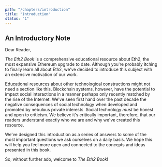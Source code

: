 ```yaml
---
path: "/chapters/introduction"
title: "Introduction"
status: "1"
---
```


## An Introductory Note
Dear Reader,

*The Eth2 Book* is a comprehensive educational resource about Eth2, the most expansive Ethereum upgrade to date.
Although you're probably itching to finally learn all about Eth2, we've decided to introduce this subject with an extensive motivation of our work.

Educational resources about other technological constructions might not need a section like this.
Blockchain systems, however, have the potential to impact social interactions in a manner perhaps only recently matched by the rise of the Internet.
We've seen first hand over the past decade the negative consequences of social technology when developed and promoted by nebulous private interests.
Social technology *must* be honest and open to criticism.
We believe it's critically important, therefore, that our readers understand exactly who we are and why we've created this resource.

We've designed this introduction as a series of answers to some of the most important questions we ask ourselves on a daily basis.
We hope this will help you feel more open and connected to the concepts and ideas presented in this book.

So, without further ado, welcome to *The Eth2 Book*!
